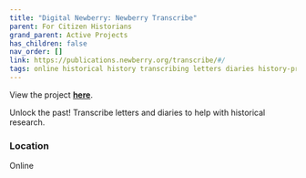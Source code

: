 ```yaml
---
title: "Digital Newberry: Newberry Transcribe"
parent: For Citizen Historians
grand_parent: Active Projects
has_children: false
nav_order: []
link: https://publications.newberry.org/transcribe/#/
tags: online historical history transcribing letters diaries history-projects
---
```


View the project [**here**](https://publications.newberry.org/transcribe/#/).

Unlock the past! Transcribe letters and diaries to help with historical research.

### Location
Online
